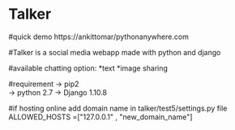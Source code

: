 # Talker

#quick demo
 https://ankittomar/pythonanywhere.com



#Talker is a social media webapp made with python and django

#available chatting option:
 *text
 *image sharing

#requirement
-> pip2        
-> python 2.7 
-> Django 1.10.8

#if hosting online add domain name in  talker/test5/settings.py file 
 ALLOWED_HOSTS =["127.0.0.1" , "new_domain_name"]  
